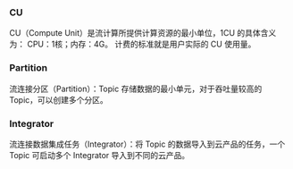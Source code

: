 ### CU
CU（Compute Unit）是流计算所提供计算资源的最小单位，1CU 的具体含义为： CPU：1核；内存：4G。 计费的标准就是用户实际的 CU 使用量。

### Partition
流连接分区（Partition）：Topic 存储数据的最小单元，对于吞吐量较高的 Topic，可以创建多个分区。

### Integrator
流连接数据集成任务（Integrator）：将 Topic 的数据导入到云产品的任务，一个 Topic 可启动多个 Integrator 导入到不同的云产品。
